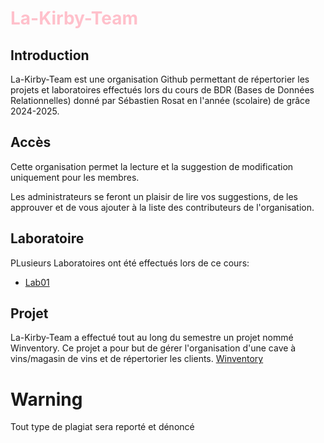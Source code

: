 # <font color='pink'>La-Kirby-Team </font>
## Introduction
La-Kirby-Team est une organisation Github permettant de répertorier les projets et laboratoires effectués lors du cours de BDR (Bases de Données Relationnelles) donné par Sébastien Rosat en l'année (scolaire) de grâce 2024-2025.

## Accès
Cette organisation permet la lecture et la suggestion de modification uniquement pour les membres. 

Les administrateurs se feront un plaisir de lire vos suggestions, de les approuver et de vous ajouter à la liste des contributeurs de l'organisation.

## Laboratoire
PLusieurs Laboratoires ont été effectués lors de ce cours:
- [Lab01](https://github.com/La-Kirby-Team/Lab01)

## Projet
La-Kirby-Team a effectué tout au long du semestre un projet nommé Winventory. 
Ce projet a pour but de gérer l'organisation d'une cave à vins/magasin de vins et de répertorier les clients.
[Winventory](https://github.com/La-Kirby-Team/BDR-Project)

# Warning
Tout type de plagiat sera reporté et dénoncé

